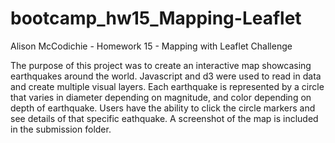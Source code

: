 # bootcamp_hw15_Mapping-Leaflet
Alison McCodichie - Homework 15 - Mapping  with Leaflet Challenge

The purpose of this project was to create an interactive map showcasing earthquakes around the world. Javascript and d3 were used to read in data and create multiple visual layers. Each earthquake is represented by a circle that varies in diameter depending on magnitude, and color depending on depth of earthquake. Users have the ability to click the circle markers and see details of that specific eathquake. A screenshot of the map is included in the submission folder. 